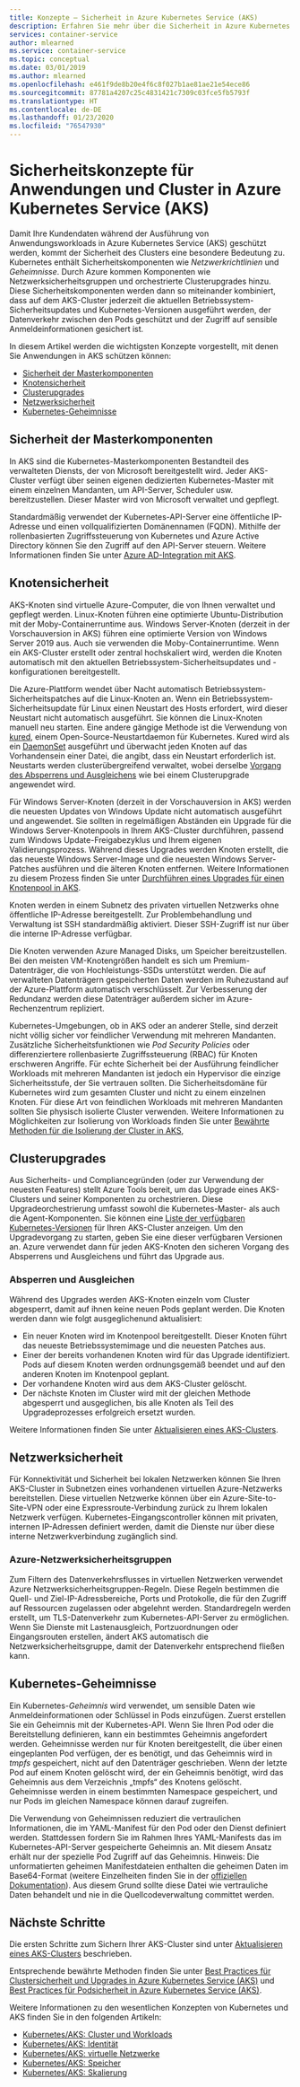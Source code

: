 ```yaml
---
title: Konzepte – Sicherheit in Azure Kubernetes Service (AKS)
description: Erfahren Sie mehr über die Sicherheit in Azure Kubernetes Service (AKS), einschließlich Master- und Knoten-Kommunikation, Netzwerkrichtlinien und Kubernetes-Geheimnisse.
services: container-service
author: mlearned
ms.service: container-service
ms.topic: conceptual
ms.date: 03/01/2019
ms.author: mlearned
ms.openlocfilehash: e461f9de8b20e4f6c8f027b1ae81ae21e54ece86
ms.sourcegitcommit: 87781a4207c25c4831421c7309c03fce5fb5793f
ms.translationtype: HT
ms.contentlocale: de-DE
ms.lasthandoff: 01/23/2020
ms.locfileid: "76547930"
---
```

# <a name="security-concepts-for-applications-and-clusters-in-azure-kubernetes-service-aks"></a>Sicherheitskonzepte für Anwendungen und Cluster in Azure Kubernetes Service (AKS)

Damit Ihre Kundendaten während der Ausführung von Anwendungsworkloads in Azure Kubernetes Service (AKS) geschützt werden, kommt der Sicherheit des Clusters eine besondere Bedeutung zu. Kubernetes enthält Sicherheitskomponenten wie *Netzwerkrichtlinien* und *Geheimnisse*. Durch Azure kommen Komponenten wie Netzwerksicherheitsgruppen und orchestrierte Clusterupgrades hinzu. Diese Sicherheitskomponenten werden dann so miteinander kombiniert, dass auf dem AKS-Cluster jederzeit die aktuellen Betriebssystem-Sicherheitsupdates und Kubernetes-Versionen ausgeführt werden, der Datenverkehr zwischen den Pods geschützt und der Zugriff auf sensible Anmeldeinformationen gesichert ist.

In diesem Artikel werden die wichtigsten Konzepte vorgestellt, mit denen Sie Anwendungen in AKS schützen können:

- [Sicherheit der Masterkomponenten](#master-security)
- [Knotensicherheit](#node-security)
- [Clusterupgrades](#cluster-upgrades)
- [Netzwerksicherheit](#network-security)
- [Kubernetes-Geheimnisse](#kubernetes-secrets)

## <a name="master-security"></a>Sicherheit der Masterkomponenten

In AKS sind die Kubernetes-Masterkomponenten Bestandteil des verwalteten Diensts, der von Microsoft bereitgestellt wird. Jeder AKS-Cluster verfügt über seinen eigenen dedizierten Kubernetes-Master mit einem einzelnen Mandanten, um API-Server, Scheduler usw. bereitzustellen. Dieser Master wird von Microsoft verwaltet und gepflegt.

Standardmäßig verwendet der Kubernetes-API-Server eine öffentliche IP-Adresse und einen vollqualifizierten Domänennamen (FQDN). Mithilfe der rollenbasierten Zugriffssteuerung von Kubernetes und Azure Active Directory können Sie den Zugriff auf den API-Server steuern. Weitere Informationen finden Sie unter [Azure AD-Integration mit AKS][aks-aad].

## <a name="node-security"></a>Knotensicherheit

AKS-Knoten sind virtuelle Azure-Computer, die von Ihnen verwaltet und gepflegt werden. Linux-Knoten führen eine optimierte Ubuntu-Distribution mit der Moby-Containerruntime aus. Windows Server-Knoten (derzeit in der Vorschauversion in AKS) führen eine optimierte Version von Windows Server 2019 aus. Auch sie verwenden die Moby-Containerruntime. Wenn ein AKS-Cluster erstellt oder zentral hochskaliert wird, werden die Knoten automatisch mit den aktuellen Betriebssystem-Sicherheitsupdates und -konfigurationen bereitgestellt.

Die Azure-Plattform wendet über Nacht automatisch Betriebssystem-Sicherheitspatches auf die Linux-Knoten an. Wenn ein Betriebssystem-Sicherheitsupdate für Linux einen Neustart des Hosts erfordert, wird dieser Neustart nicht automatisch ausgeführt. Sie können die Linux-Knoten manuell neu starten. Eine andere gängige Methode ist die Verwendung von [kured][kured], einem Open-Source-Neustartdaemon für Kubernetes. Kured wird als ein [DaemonSet][aks-daemonsets] ausgeführt und überwacht jeden Knoten auf das Vorhandensein einer Datei, die angibt, dass ein Neustart erforderlich ist. Neustarts werden clusterübergreifend verwaltet, wobei derselbe [Vorgang des Absperrens und Ausgleichens](#cordon-and-drain) wie bei einem Clusterupgrade angewendet wird.

Für Windows Server-Knoten (derzeit in der Vorschauversion in AKS) werden die neuesten Updates von Windows Update nicht automatisch ausgeführt und angewendet. Sie sollten in regelmäßigen Abständen ein Upgrade für die Windows Server-Knotenpools in Ihrem AKS-Cluster durchführen, passend zum Windows Update-Freigabezyklus und Ihrem eigenen Validierungsprozess. Während dieses Upgrades werden Knoten erstellt, die das neueste Windows Server-Image und die neuesten Windows Server-Patches ausführen und die älteren Knoten entfernen. Weitere Informationen zu diesem Prozess finden Sie unter [Durchführen eines Upgrades für einen Knotenpool in AKS][nodepool-upgrade].

Knoten werden in einem Subnetz des privaten virtuellen Netzwerks ohne öffentliche IP-Adresse bereitgestellt. Zur Problembehandlung und Verwaltung ist SSH standardmäßig aktiviert. Dieser SSH-Zugriff ist nur über die interne IP-Adresse verfügbar.

Die Knoten verwenden Azure Managed Disks, um Speicher bereitzustellen. Bei den meisten VM-Knotengrößen handelt es sich um Premium-Datenträger, die von Hochleistungs-SSDs unterstützt werden. Die auf verwalteten Datenträgern gespeicherten Daten werden im Ruhezustand auf der Azure-Plattform automatisch verschlüsselt. Zur Verbesserung der Redundanz werden diese Datenträger außerdem sicher im Azure-Rechenzentrum repliziert.

Kubernetes-Umgebungen, ob in AKS oder an anderer Stelle, sind derzeit nicht völlig sicher vor feindlicher Verwendung mit mehreren Mandanten. Zusätzliche Sicherheitsfunktionen wie *Pod Security Policies* oder differenziertere rollenbasierte Zugriffssteuerung (RBAC) für Knoten erschweren Angriffe. Für echte Sicherheit bei der Ausführung feindlicher Workloads mit mehreren Mandanten ist jedoch ein Hypervisor die einzige Sicherheitsstufe, der Sie vertrauen sollten. Die Sicherheitsdomäne für Kubernetes wird zum gesamten Cluster und nicht zu einem einzelnen Knoten. Für diese Art von feindlichen Workloads mit mehreren Mandanten sollten Sie physisch isolierte Cluster verwenden. Weitere Informationen zu Möglichkeiten zur Isolierung von Workloads finden Sie unter [Bewährte Methoden für die Isolierung der Cluster in AKS][cluster-isolation],

## <a name="cluster-upgrades"></a>Clusterupgrades

Aus Sicherheits- und Compliancegründen (oder zur Verwendung der neuesten Features) stellt Azure Tools bereit, um das Upgrade eines AKS-Clusters und seiner Komponenten zu orchestrieren. Diese Upgradeorchestrierung umfasst sowohl die Kubernetes-Master- als auch die Agent-Komponenten. Sie können eine [Liste der verfügbaren Kubernetes-Versionen](supported-kubernetes-versions.md) für Ihren AKS-Cluster anzeigen. Um den Upgradevorgang zu starten, geben Sie eine dieser verfügbaren Versionen an. Azure verwendet dann für jeden AKS-Knoten den sicheren Vorgang des Absperrens und Ausgleichens und führt das Upgrade aus.

### <a name="cordon-and-drain"></a>Absperren und Ausgleichen

Während des Upgrades werden AKS-Knoten einzeln vom Cluster abgesperrt, damit auf ihnen keine neuen Pods geplant werden. Die Knoten werden dann wie folgt ausgeglichenund aktualisiert:

- Ein neuer Knoten wird im Knotenpool bereitgestellt. Dieser Knoten führt das neueste Betriebssystemimage und die neuesten Patches aus.
- Einer der bereits vorhandenen Knoten wird für das Upgrade identifiziert. Pods auf diesem Knoten werden ordnungsgemäß beendet und auf den anderen Knoten im Knotenpool geplant.
- Der vorhandene Knoten wird aus dem AKS-Cluster gelöscht.
- Der nächste Knoten im Cluster wird mit der gleichen Methode abgesperrt und ausgeglichen, bis alle Knoten als Teil des Upgradeprozesses erfolgreich ersetzt wurden.

Weitere Informationen finden Sie unter [Aktualisieren eines AKS-Clusters][aks-upgrade-cluster].

## <a name="network-security"></a>Netzwerksicherheit

Für Konnektivität und Sicherheit bei lokalen Netzwerken können Sie Ihren AKS-Cluster in Subnetzen eines vorhandenen virtuellen Azure-Netzwerks bereitstellen. Diese virtuellen Netzwerke können über ein Azure-Site-to-Site-VPN oder eine Expressroute-Verbindung zurück zu Ihrem lokalen Netzwerk verfügen. Kubernetes-Eingangscontroller können mit privaten, internen IP-Adressen definiert werden, damit die Dienste nur über diese interne Netzwerkverbindung zugänglich sind.

### <a name="azure-network-security-groups"></a>Azure-Netzwerksicherheitsgruppen

Zum Filtern des Datenverkehrsflusses in virtuellen Netzwerken verwendet Azure Netzwerksicherheitsgruppen-Regeln. Diese Regeln bestimmen die Quell- und Ziel-IP-Adressbereiche, Ports und Protokolle, die für den Zugriff auf Ressourcen zugelassen oder abgelehnt werden. Standardregeln werden erstellt, um TLS-Datenverkehr zum Kubernetes-API-Server zu ermöglichen. Wenn Sie Dienste mit Lastenausgleich, Portzuordnungen oder Eingangsrouten erstellen, ändert AKS automatisch die Netzwerksicherheitsgruppe, damit der Datenverkehr entsprechend fließen kann.

## <a name="kubernetes-secrets"></a>Kubernetes-Geheimnisse

Ein Kubernetes-*Geheimnis* wird verwendet, um sensible Daten wie Anmeldeinformationen oder Schlüssel in Pods einzufügen. Zuerst erstellen Sie ein Geheimnis mit der Kubernetes-API. Wenn Sie Ihren Pod oder die Bereitstellung definieren, kann ein bestimmtes Geheimnis angefordert werden. Geheimnisse werden nur für Knoten bereitgestellt, die über einen eingeplanten Pod verfügen, der es benötigt, und das Geheimnis wird in *tmpfs* gespeichert, nicht auf den Datenträger geschrieben. Wenn der letzte Pod auf einem Knoten gelöscht wird, der ein Geheimnis benötigt, wird das Geheimnis aus dem Verzeichnis „tmpfs“ des Knotens gelöscht. Geheimnisse werden in einem bestimmten Namespace gespeichert, und nur Pods im gleichen Namespace können darauf zugreifen.

Die Verwendung von Geheimnissen reduziert die vertraulichen Informationen, die im YAML-Manifest für den Pod oder den Dienst definiert werden. Stattdessen fordern Sie im Rahmen Ihres YAML-Manifests das im Kubernetes-API-Server gespeicherte Geheimnis an. Mit diesem Ansatz erhält nur der spezielle Pod Zugriff auf das Geheimnis. Hinweis: Die unformatierten geheimen Manifestdateien enthalten die geheimen Daten im Base64-Format (weitere Einzelheiten finden Sie in der [offiziellen Dokumentation][secret-risks]). Aus diesem Grund sollte diese Datei wie vertrauliche Daten behandelt und nie in die Quellcodeverwaltung committet werden.

## <a name="next-steps"></a>Nächste Schritte

Die ersten Schritte zum Sichern Ihrer AKS-Cluster sind unter [Aktualisieren eines AKS-Clusters][aks-upgrade-cluster] beschrieben.

Entsprechende bewährte Methoden finden Sie unter [Best Practices für Clustersicherheit und Upgrades in Azure Kubernetes Service (AKS)][operator-best-practices-cluster-security] und [Best Practices für Podsicherheit in Azure Kubernetes Service (AKS)][developer-best-practices-pod-security].

Weitere Informationen zu den wesentlichen Konzepten von Kubernetes und AKS finden Sie in den folgenden Artikeln:

- [Kubernetes/AKS: Cluster und Workloads][aks-concepts-clusters-workloads]
- [Kubernetes/AKS: Identität][aks-concepts-identity]
- [Kubernetes/AKS: virtuelle Netzwerke][aks-concepts-network]
- [Kubernetes/AKS: Speicher][aks-concepts-storage]
- [Kubernetes/AKS: Skalierung][aks-concepts-scale]

<!-- LINKS - External -->
[kured]: https://github.com/weaveworks/kured
[kubernetes-network-policies]: https://kubernetes.io/docs/concepts/services-networking/network-policies/
[secret-risks]: https://kubernetes.io/docs/concepts/configuration/secret/#risks

<!-- LINKS - Internal -->
[aks-daemonsets]: concepts-clusters-workloads.md#daemonsets
[aks-upgrade-cluster]: upgrade-cluster.md
[aks-aad]: azure-ad-integration.md
[aks-concepts-clusters-workloads]: concepts-clusters-workloads.md
[aks-concepts-identity]: concepts-identity.md
[aks-concepts-scale]: concepts-scale.md
[aks-concepts-storage]: concepts-storage.md
[aks-concepts-network]: concepts-network.md
[cluster-isolation]: operator-best-practices-cluster-isolation.md
[operator-best-practices-cluster-security]: operator-best-practices-cluster-security.md
[developer-best-practices-pod-security]:developer-best-practices-pod-security.md
[nodepool-upgrade]: use-multiple-node-pools.md#upgrade-a-node-pool
